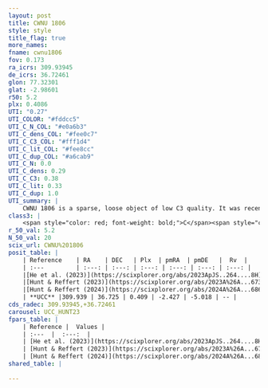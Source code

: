 ```yaml
---
layout: post
title: CWNU 1806
style: style
title_flag: true
more_names: 
fname: cwnu1806
fov: 0.173
ra_icrs: 309.93945
de_icrs: 36.72461
glon: 77.32301
glat: -2.98601
r50: 5.2
plx: 0.4086
UTI: "0.27"
UTI_COLOR: "#fddcc5"
UTI_C_N_COL: "#e0a6b3"
UTI_C_dens_COL: "#fee0c7"
UTI_C_C3_COL: "#fff1d4"
UTI_C_lit_COL: "#fee8cc"
UTI_C_dup_COL: "#a6cab9"
UTI_C_N: 0.0
UTI_C_dens: 0.29
UTI_C_C3: 0.38
UTI_C_lit: 0.33
UTI_C_dup: 1.0
UTI_summary: |
    CWNU 1806 is a sparse, loose object of low C3 quality. It was recently reported in the literature.<br><br><span style="color: #99180f; font-weight: bold;">Warning: </span>contains less than 25 stars with <i>P>0.5</i> estimated.
class3: |
    <span style="color: red; font-weight: bold;">C</span><span style="color: #FFC300; font-weight: bold;">B</span>
r_50_val: 5.2
N_50_val: 20
scix_url: CWNU%201806
posit_table: |
    | Reference    | RA    | DEC   | Plx  | pmRA  | pmDE   |  Rv  |
    | :---         | :---: | :---: | :---: | :---: | :---: | :---: |
    |[He et al. (2023)](https://scixplorer.org/abs/2023ApJS..264....8H) | 309.943 | 36.726 | 0.418 | -2.429 | -5.021 | -- |
    |[Hunt & Reffert (2023)](https://scixplorer.org/abs/2023A%26A...673A.114H) | 309.941 | 36.729 | 0.398 | -2.456 | -5.02 | -- |
    |[Hunt & Reffert (2024)](https://scixplorer.org/abs/2024A%26A...686A..42H) | 309.941 | 36.729 | 0.398 | -2.456 | -5.02 | -- |
    | **UCC** |309.939 | 36.725 | 0.409 | -2.427 | -5.018 | -- | 
cds_radec: 309.93945,+36.72461
carousel: UCC_HUNT23
fpars_table: |
    | Reference |  Values |
    | :---  |  :---:  |
    | [He et al. (2023)](https://scixplorer.org/abs/2023ApJS..264....8H) | `A0=2.6, m-M=11.75, logAge=6.9` |
    | [Hunt & Reffert (2023)](https://scixplorer.org/abs/2023A%26A...673A.114H) | `AV50=2.81, diffAV50=1.24, MOD50=11.787, logAge50=7.634` |
    | [Hunt & Reffert (2024)](https://scixplorer.org/abs/2024A%26A...686A..42H) | `MassJ=145.154` |
shared_table: |
    
---
```

